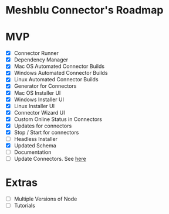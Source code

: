 # Meshblu Connector's Roadmap

# MVP
- [x] Connector Runner
- [x] Dependency Manager
- [x] Mac OS Automated Connector Builds
- [x] Windows Automated Connector Builds
- [x] Linux Automated Connector Builds
- [x] Generator for Connectors
- [x] Mac OS Installer UI
- [x] Windows Installer UI
- [x] Linux Installer UI
- [x] Connector Wizard UI
- [x] Custom Online Status in Connectors
- [x] Updates for connectors
- [x] Stop / Start for connectors
- [ ] Headless Installer
- [x] Updated Schema
- [ ] Documentation
- [ ] Update Connectors. See [here](https://github.com/octoblu/meshblu-connectors/blob/master/TOP_CONNECTORS.md)

# Extras
- [ ] Multiple Versions of Node
- [ ] Tutorials
